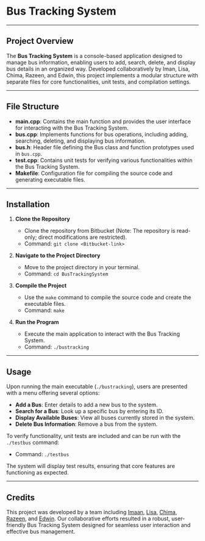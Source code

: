 # Bus Tracking System

**********************************************************************************
## Project Overview

The **Bus Tracking System** is a console-based application designed to manage bus information, enabling users to add, search, delete, and display bus details in an organized way. Developed collaboratively by Iman, Lisa, Chima, Razeen, and Edwin, this project implements a modular structure with separate files for core functionalities, unit tests, and compilation settings.

**********************************************************************************
## File Structure

- **main.cpp**: Contains the main function and provides the user interface for interacting with the Bus Tracking System.
- **bus.cpp**: Implements functions for bus operations, including adding, searching, deleting, and displaying bus information.
- **bus.h**: Header file defining the Bus class and function prototypes used in `bus.cpp`.
- **test.cpp**: Contains unit tests for verifying various functionalities within the Bus Tracking System.
- **Makefile**: Configuration file for compiling the source code and generating executable files.

**********************************************************************************
## Installation

1. **Clone the Repository**
   - Clone the repository from Bitbucket (Note: The repository is read-only; direct modifications are restricted).
   - Command: `git clone <Bitbucket-link>`

2. **Navigate to the Project Directory**
   - Move to the project directory in your terminal.
   - Command: `cd BusTrackingSystem`

3. **Compile the Project**
   - Use the `make` command to compile the source code and create the executable files.
   - Command: `make`

4. **Run the Program**
   - Execute the main application to interact with the Bus Tracking System.
   - Command: `./bustracking`

**********************************************************************************
## Usage

Upon running the main executable (`./bustracking`), users are presented with a menu offering several options:

- **Add a Bus**: Enter details to add a new bus to the system.
- **Search for a Bus**: Look up a specific bus by entering its ID.
- **Display Available Buses**: View all buses currently stored in the system.
- **Delete Bus Information**: Remove a bus from the system.

To verify functionality, unit tests are included and can be run with the `./testbus` command:
- Command: `./testbus`

The system will display test results, ensuring that core features are functioning as expected.

**********************************************************************************
## Credits

This project was developed by a team including <a href="https://github.com/Imaan-Hayfaa">Imaan<a>, <a href="https://github.com/LGEaston">Lisa<a>, <a href="https://github.com/Chima200057">Chima<a>, <a href="https://github.com/razeen46">Razeen<a>, and <a href="https://edwinshayo.com">Edwin<a>. Our collaborative efforts resulted in a robust, user-friendly Bus Tracking System designed for seamless user interaction and effective bus management.
